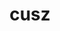 ---
title: "cusz"
layout: cache
categories: [package, develop]
meta: {"compilers": ["gcc@11.4.0"], "num_specs": 36, "num_specs_by_stack": {"e4s": 36, "root": 36}, "oss": ["ubuntu22.04"], "platforms": ["linux"], "stacks": ["e4s", "root"], "targets": ["x86_64_v3"], "versions": ["0.14.0", "0.9.0rc3"]}
spec_details: [{"compiler": "gcc@11.4.0", "hash": "2xt4jwmkuha7jfw2em3o2n7ojsoytyox", "os": "ubuntu22.04", "platform": "linux", "size": "-", "stacks": ["e4s", "root"], "target": "x86_64_v3", "variants": ["build_system=cmake", "build_type=Release", "+cuda", "cuda_arch:=90", "generator=make", "~ipo", "patches:=df65e7a"], "versions": ["0.9.0rc3"]}, {"compiler": "gcc@11.4.0", "hash": "3uuoek42e4vsmedqwtsewsunduev5jcs", "os": "ubuntu22.04", "platform": "linux", "size": "-", "stacks": ["e4s", "root"], "target": "x86_64_v3", "variants": ["build_system=cmake", "build_type=Release", "+cuda", "cuda_arch:=80", "generator=make", "~ipo", "patches:=df65e7a"], "versions": ["0.9.0rc3"]}, {"compiler": "gcc@11.4.0", "hash": "63jzb5ftek5hiiknrrkazgi7qwr77jud", "os": "ubuntu22.04", "platform": "linux", "size": "-", "stacks": ["e4s", "root"], "target": "x86_64_v3", "variants": ["build_system=cmake", "build_type=Release", "+cuda", "cuda_arch:=80", "generator=make", "~ipo", "patches:=c8951b4"], "versions": ["0.14.0"]}, {"compiler": "gcc@11.4.0", "hash": "a3egqpln6r2gqekwlkkitnkz3fnylikb", "os": "ubuntu22.04", "platform": "linux", "size": "-", "stacks": ["e4s", "root"], "target": "x86_64_v3", "variants": ["build_system=cmake", "build_type=Release", "+cuda", "cuda_arch:=80", "generator=make", "~ipo", "patches:=c8951b4"], "versions": ["0.14.0"]}, {"compiler": "gcc@11.4.0", "hash": "ac5z56fj46m6trrxpsmahb5ztulx6tek", "os": "ubuntu22.04", "platform": "linux", "size": "-", "stacks": ["e4s", "root"], "target": "x86_64_v3", "variants": ["build_system=cmake", "build_type=Release", "+cuda", "cuda_arch:=90", "generator=make", "~ipo", "patches:=df65e7a"], "versions": ["0.9.0rc3"]}, {"compiler": "gcc@11.4.0", "hash": "adwuvqhxiaidq7j2b367lltvjbtixpsg", "os": "ubuntu22.04", "platform": "linux", "size": "-", "stacks": ["e4s", "root"], "target": "x86_64_v3", "variants": ["build_system=cmake", "build_type=Release", "+cuda", "cuda_arch:=90", "generator=make", "~ipo", "patches:=df65e7a"], "versions": ["0.9.0rc3"]}, {"compiler": "gcc@11.4.0", "hash": "alpu37v3qmhiua2cayfmf7moubtuxhm7", "os": "ubuntu22.04", "platform": "linux", "size": "-", "stacks": ["e4s", "root"], "target": "x86_64_v3", "variants": ["build_system=cmake", "build_type=Release", "+cuda", "cuda_arch:=90", "generator=make", "~ipo", "patches:=c8951b4"], "versions": ["0.14.0"]}, {"compiler": "gcc@11.4.0", "hash": "asjaid77poavqc4cap7ysdnhc5trnlck", "os": "ubuntu22.04", "platform": "linux", "size": "-", "stacks": ["e4s", "root"], "target": "x86_64_v3", "variants": ["build_system=cmake", "build_type=Release", "+cuda", "cuda_arch:=80", "generator=make", "~ipo", "patches:=df65e7a"], "versions": ["0.9.0rc3"]}, {"compiler": "gcc@11.4.0", "hash": "b5otqvlkcd7afjkxftxyvntuqqjwp5yz", "os": "ubuntu22.04", "platform": "linux", "size": "-", "stacks": ["e4s", "root"], "target": "x86_64_v3", "variants": ["build_system=cmake", "build_type=Release", "+cuda", "cuda_arch:=80", "generator=make", "~ipo", "patches:=df65e7a"], "versions": ["0.9.0rc3"]}, {"compiler": "gcc@11.4.0", "hash": "b7qvu42urmnveqq4hdiogacnrwlec2ml", "os": "ubuntu22.04", "platform": "linux", "size": "-", "stacks": ["e4s", "root"], "target": "x86_64_v3", "variants": ["build_system=cmake", "build_type=Release", "+cuda", "cuda_arch:=90", "generator=make", "~ipo", "patches:=df65e7a"], "versions": ["0.9.0rc3"]}, {"compiler": "gcc@11.4.0", "hash": "bdjf6fwztxkwkgv3wcpkkdcinsc7mkpy", "os": "ubuntu22.04", "platform": "linux", "size": "-", "stacks": ["e4s", "root"], "target": "x86_64_v3", "variants": ["build_system=cmake", "build_type=Release", "+cuda", "cuda_arch:=90", "generator=make", "~ipo", "patches:=c8951b4"], "versions": ["0.14.0"]}, {"compiler": "gcc@11.4.0", "hash": "caohikkreuw6yeac4zc7rclym4bpp7rx", "os": "ubuntu22.04", "platform": "linux", "size": "-", "stacks": ["e4s", "root"], "target": "x86_64_v3", "variants": ["build_system=cmake", "build_type=Release", "+cuda", "cuda_arch:=80", "generator=make", "~ipo", "patches:=df65e7a"], "versions": ["0.9.0rc3"]}, {"compiler": "gcc@11.4.0", "hash": "dlelictxexa2dnt2iipj35csfgficspx", "os": "ubuntu22.04", "platform": "linux", "size": "-", "stacks": ["e4s", "root"], "target": "x86_64_v3", "variants": ["build_system=cmake", "build_type=Release", "+cuda", "cuda_arch:=90", "generator=make", "~ipo", "patches:=c8951b4"], "versions": ["0.14.0"]}, {"compiler": "gcc@11.4.0", "hash": "emdcmt5o6uxkwxdemv3vlveodqxk5uby", "os": "ubuntu22.04", "platform": "linux", "size": "-", "stacks": ["e4s", "root"], "target": "x86_64_v3", "variants": ["build_system=cmake", "build_type=Release", "+cuda", "cuda_arch:=90", "generator=make", "~ipo", "patches:=df65e7a"], "versions": ["0.9.0rc3"]}, {"compiler": "gcc@11.4.0", "hash": "fvco6e5z5cd5kderugibhwdch2gw3727", "os": "ubuntu22.04", "platform": "linux", "size": "-", "stacks": ["e4s", "root"], "target": "x86_64_v3", "variants": ["build_system=cmake", "build_type=Release", "+cuda", "cuda_arch:=80", "generator=make", "~ipo", "patches:=c8951b4"], "versions": ["0.14.0"]}, {"compiler": "gcc@11.4.0", "hash": "gi3ulr7ibh6tcfqlzajp6t6ocjeyoyfd", "os": "ubuntu22.04", "platform": "linux", "size": "-", "stacks": ["e4s", "root"], "target": "x86_64_v3", "variants": ["build_system=cmake", "build_type=Release", "+cuda", "cuda_arch:=80", "generator=make", "~ipo", "patches:=df65e7a"], "versions": ["0.9.0rc3"]}, {"compiler": "gcc@11.4.0", "hash": "h4akmltinyp4tpmjow5qse6rhzms256x", "os": "ubuntu22.04", "platform": "linux", "size": "-", "stacks": ["e4s", "root"], "target": "x86_64_v3", "variants": ["build_system=cmake", "build_type=Release", "+cuda", "cuda_arch:=90", "generator=make", "~ipo", "patches:=df65e7a"], "versions": ["0.9.0rc3"]}, {"compiler": "gcc@11.4.0", "hash": "h57d5lbjk27ja7ahnc6g55etcgkyj2ua", "os": "ubuntu22.04", "platform": "linux", "size": "-", "stacks": ["e4s", "root"], "target": "x86_64_v3", "variants": ["build_system=cmake", "build_type=Release", "+cuda", "cuda_arch:=90", "generator=make", "~ipo", "patches:=c8951b4"], "versions": ["0.14.0"]}, {"compiler": "gcc@11.4.0", "hash": "jiracv7ho6vpkioqiyjp2hfa7rhuquis", "os": "ubuntu22.04", "platform": "linux", "size": "-", "stacks": ["e4s", "root"], "target": "x86_64_v3", "variants": ["build_system=cmake", "build_type=Release", "+cuda", "cuda_arch:=90", "generator=make", "~ipo", "patches:=c8951b4"], "versions": ["0.14.0"]}, {"compiler": "gcc@11.4.0", "hash": "mblwkgycahy63dfklyjs6q7degplvciz", "os": "ubuntu22.04", "platform": "linux", "size": "-", "stacks": ["e4s", "root"], "target": "x86_64_v3", "variants": ["build_system=cmake", "build_type=Release", "+cuda", "cuda_arch:=90", "generator=make", "~ipo", "patches:=c8951b4"], "versions": ["0.14.0"]}, {"compiler": "gcc@11.4.0", "hash": "mkehtei4v3d3eebavzgesgauimpdqcta", "os": "ubuntu22.04", "platform": "linux", "size": "-", "stacks": ["e4s", "root"], "target": "x86_64_v3", "variants": ["build_system=cmake", "build_type=Release", "+cuda", "cuda_arch:=80", "generator=make", "~ipo", "patches:=c8951b4"], "versions": ["0.14.0"]}, {"compiler": "gcc@11.4.0", "hash": "mwvxxb2x2caoei7v2ducbwja6gielen3", "os": "ubuntu22.04", "platform": "linux", "size": "-", "stacks": ["e4s", "root"], "target": "x86_64_v3", "variants": ["build_system=cmake", "build_type=Release", "+cuda", "cuda_arch:=80", "generator=make", "~ipo", "patches:=df65e7a"], "versions": ["0.9.0rc3"]}, {"compiler": "gcc@11.4.0", "hash": "pchkwmv3fxsrhqqc7ccuy7q4jb45yzc2", "os": "ubuntu22.04", "platform": "linux", "size": "-", "stacks": ["e4s", "root"], "target": "x86_64_v3", "variants": ["build_system=cmake", "build_type=Release", "+cuda", "cuda_arch:=90", "generator=make", "~ipo", "patches:=c8951b4"], "versions": ["0.14.0"]}, {"compiler": "gcc@11.4.0", "hash": "qv7gbfd7ypdfluz4l2m3kizz7jmzyuiy", "os": "ubuntu22.04", "platform": "linux", "size": "-", "stacks": ["e4s", "root"], "target": "x86_64_v3", "variants": ["build_system=cmake", "build_type=Release", "+cuda", "cuda_arch:=80", "generator=make", "~ipo", "patches:=df65e7a"], "versions": ["0.9.0rc3"]}, {"compiler": "gcc@11.4.0", "hash": "r3ik2nmrmeyyuaudamcukktkg27pdytr", "os": "ubuntu22.04", "platform": "linux", "size": "-", "stacks": ["e4s", "root"], "target": "x86_64_v3", "variants": ["build_system=cmake", "build_type=Release", "+cuda", "cuda_arch:=80", "generator=make", "~ipo", "patches:=df65e7a"], "versions": ["0.9.0rc3"]}, {"compiler": "gcc@11.4.0", "hash": "rpqnevfbqj6vwv2mymixwlvbvaozy3gc", "os": "ubuntu22.04", "platform": "linux", "size": "-", "stacks": ["e4s", "root"], "target": "x86_64_v3", "variants": ["build_system=cmake", "build_type=Release", "+cuda", "cuda_arch:=80", "generator=make", "~ipo", "patches:=c8951b4"], "versions": ["0.14.0"]}, {"compiler": "gcc@11.4.0", "hash": "s4ux6nnggiitxf7435bqlzohrkt2ps6d", "os": "ubuntu22.04", "platform": "linux", "size": "-", "stacks": ["e4s", "root"], "target": "x86_64_v3", "variants": ["build_system=cmake", "build_type=Release", "+cuda", "cuda_arch:=80", "generator=make", "~ipo", "patches:=c8951b4"], "versions": ["0.14.0"]}, {"compiler": "gcc@11.4.0", "hash": "srvk4vshx2dzp6jpo5fnczqrnpel5bdh", "os": "ubuntu22.04", "platform": "linux", "size": "-", "stacks": ["e4s", "root"], "target": "x86_64_v3", "variants": ["build_system=cmake", "build_type=Release", "+cuda", "cuda_arch:=80", "generator=make", "~ipo", "patches:=df65e7a"], "versions": ["0.9.0rc3"]}, {"compiler": "gcc@11.4.0", "hash": "u7qdwhimwzwkw3erwx2qsg22uepwbatl", "os": "ubuntu22.04", "platform": "linux", "size": "-", "stacks": ["e4s", "root"], "target": "x86_64_v3", "variants": ["build_system=cmake", "build_type=Release", "+cuda", "cuda_arch:=90", "generator=make", "~ipo", "patches:=c8951b4"], "versions": ["0.14.0"]}, {"compiler": "gcc@11.4.0", "hash": "umhqo6nhwp2toq6vzknenrixbuucbtwk", "os": "ubuntu22.04", "platform": "linux", "size": "-", "stacks": ["e4s", "root"], "target": "x86_64_v3", "variants": ["build_system=cmake", "build_type=Release", "+cuda", "cuda_arch:=80", "generator=make", "~ipo", "patches:=c8951b4"], "versions": ["0.14.0"]}, {"compiler": "gcc@11.4.0", "hash": "v7ssemix4ncpc4gpv7uxrmdaysd6jrr4", "os": "ubuntu22.04", "platform": "linux", "size": "-", "stacks": ["e4s", "root"], "target": "x86_64_v3", "variants": ["build_system=cmake", "build_type=Release", "+cuda", "cuda_arch:=90", "generator=make", "~ipo", "patches:=df65e7a"], "versions": ["0.9.0rc3"]}, {"compiler": "gcc@11.4.0", "hash": "vevnjdonqk5piq5bh3vmo76t4mjqvklg", "os": "ubuntu22.04", "platform": "linux", "size": "-", "stacks": ["e4s", "root"], "target": "x86_64_v3", "variants": ["build_system=cmake", "build_type=Release", "+cuda", "cuda_arch:=80", "generator=make", "~ipo", "patches:=c8951b4"], "versions": ["0.14.0"]}, {"compiler": "gcc@11.4.0", "hash": "xem7uuvli7t7f74x7a44s2kh4kmcyedd", "os": "ubuntu22.04", "platform": "linux", "size": "-", "stacks": ["e4s", "root"], "target": "x86_64_v3", "variants": ["build_system=cmake", "build_type=Release", "+cuda", "cuda_arch:=90", "generator=make", "~ipo", "patches:=c8951b4"], "versions": ["0.14.0"]}, {"compiler": "gcc@11.4.0", "hash": "xyuxojuh3dsbscqvdajot735nmtbtjsm", "os": "ubuntu22.04", "platform": "linux", "size": "-", "stacks": ["e4s", "root"], "target": "x86_64_v3", "variants": ["build_system=cmake", "build_type=Release", "+cuda", "cuda_arch:=90", "generator=make", "~ipo", "patches:=df65e7a"], "versions": ["0.9.0rc3"]}, {"compiler": "gcc@11.4.0", "hash": "z72oy73gv5q2scflgwadnjyicdd33v3h", "os": "ubuntu22.04", "platform": "linux", "size": "-", "stacks": ["e4s", "root"], "target": "x86_64_v3", "variants": ["build_system=cmake", "build_type=Release", "+cuda", "cuda_arch:=80", "generator=make", "~ipo", "patches:=c8951b4"], "versions": ["0.14.0"]}, {"compiler": "gcc@11.4.0", "hash": "zqkoryymeqz6dgsvouvi45r74lxhj635", "os": "ubuntu22.04", "platform": "linux", "size": "-", "stacks": ["e4s", "root"], "target": "x86_64_v3", "variants": ["build_system=cmake", "build_type=Release", "+cuda", "cuda_arch:=90", "generator=make", "~ipo", "patches:=df65e7a"], "versions": ["0.9.0rc3"]}]
---